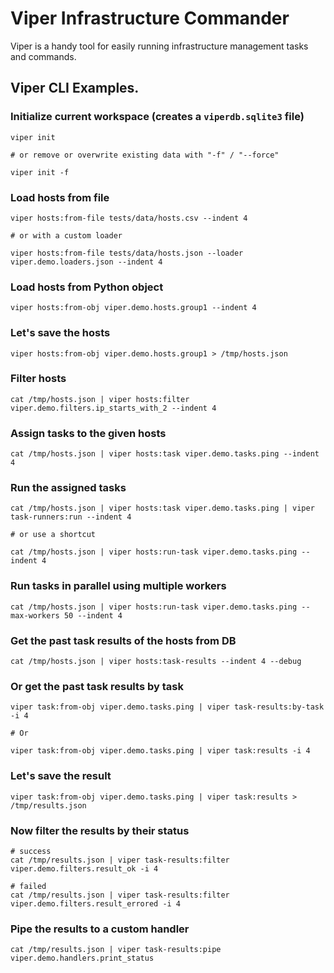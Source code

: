 # Viper Infrastructure Commander

Viper is a handy tool for easily running infrastructure management tasks and commands.

## Viper CLI Examples.

### Initialize current workspace (creates a `viperdb.sqlite3` file)

    viper init

    # or remove or overwrite existing data with "-f" / "--force"

    viper init -f


### Load hosts from file

    viper hosts:from-file tests/data/hosts.csv --indent 4

    # or with a custom loader

    viper hosts:from-file tests/data/hosts.json --loader viper.demo.loaders.json --indent 4


### Load hosts from Python object

    viper hosts:from-obj viper.demo.hosts.group1 --indent 4


### Let's save the hosts

    viper hosts:from-obj viper.demo.hosts.group1 > /tmp/hosts.json


### Filter hosts

    cat /tmp/hosts.json | viper hosts:filter viper.demo.filters.ip_starts_with_2 --indent 4


### Assign tasks to the given hosts

    cat /tmp/hosts.json | viper hosts:task viper.demo.tasks.ping --indent 4


### Run the assigned tasks

    cat /tmp/hosts.json | viper hosts:task viper.demo.tasks.ping | viper task-runners:run --indent 4

    # or use a shortcut

    cat /tmp/hosts.json | viper hosts:run-task viper.demo.tasks.ping --indent 4


### Run tasks in parallel using multiple workers

    cat /tmp/hosts.json | viper hosts:run-task viper.demo.tasks.ping --max-workers 50 --indent 4


### Get the past task results of the hosts from DB

    cat /tmp/hosts.json | viper hosts:task-results --indent 4 --debug


### Or get the past task results by task

    viper task:from-obj viper.demo.tasks.ping | viper task-results:by-task -i 4

    # Or

    viper task:from-obj viper.demo.tasks.ping | viper task:results -i 4


### Let's save the result

    viper task:from-obj viper.demo.tasks.ping | viper task:results > /tmp/results.json


### Now filter the results by their status

    # success
    cat /tmp/results.json | viper task-results:filter viper.demo.filters.result_ok -i 4

    # failed
    cat /tmp/results.json | viper task-results:filter viper.demo.filters.result_errored -i 4


### Pipe the results to a custom handler

    cat /tmp/results.json | viper task-results:pipe viper.demo.handlers.print_status


